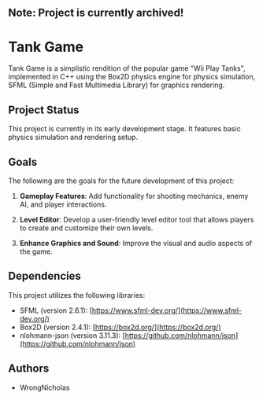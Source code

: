 ## Note: Project is currently archived!

# Tank Game

Tank Game is a simplistic rendition of the popular game "Wii Play Tanks", implemented in C++ using the Box2D physics engine for physics simulation, SFML (Simple and Fast Multimedia Library) for graphics rendering.

## Project Status

This project is currently in its early development stage. It features basic physics simulation and rendering setup.

## Goals

The following are the goals for the future development of this project:

1. **Gameplay Features**: Add functionality for shooting mechanics, enemy AI, and player interactions.

2. **Level Editor**: Develop a user-friendly level editor tool that allows players to create and customize their own levels.

3. **Enhance Graphics and Sound**: Improve the visual and audio aspects of the game.

## Dependencies

This project utilizes the following libraries:

- SFML (version 2.6.1): [https://www.sfml-dev.org/](https://www.sfml-dev.org/)
- Box2D (version 2.4.1): [https://box2d.org/](https://box2d.org/)
- nlohmann-json (version 3.11.3): [https://github.com/nlohmann/json](https://github.com/nlohmann/json)

## Authors

- WrongNicholas
